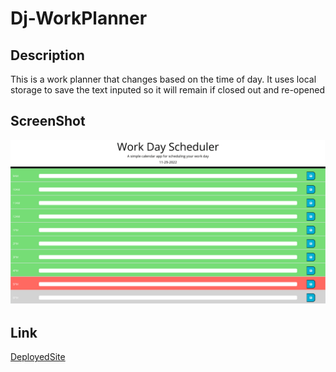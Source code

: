 # Dj-WorkPlanner
## Description
This is a work planner that changes based on the time of day. It uses local storage to save the text inputed so it will remain if closed out and re-opened
## ScreenShot
![ScreenShot](./WorkDayScheduler.png)
## Link
[DeployedSite](https://dantallope.github.io/DJ_WorkPlanner/)